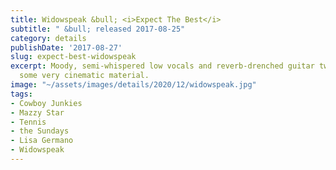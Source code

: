 ```yaml
---
title: Widowspeak &bull; <i>Expect The Best</i>
subtitle: " &bull; released 2017-08-25"
category: details
publishDate: '2017-08-27'
slug: expect-best-widowspeak
excerpt: Moody, semi-whispered low vocals and reverb-drenched guitar twang make for
  some very cinematic material.
image: "~/assets/images/details/2020/12/widowspeak.jpg"
tags:
- Cowboy Junkies
- Mazzy Star
- Tennis
- the Sundays
- Lisa Germano
- Widowspeak
---
```


